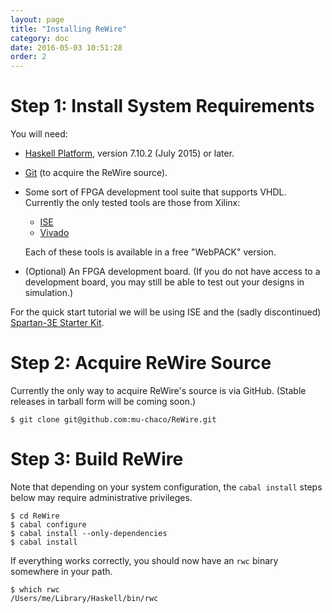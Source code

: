 ```yaml
---
layout: page
title: "Installing ReWire"
category: doc
date: 2016-05-03 10:51:28
order: 2
---
```


# Step 1: Install System Requirements

You will need:

* [Haskell Platform](http://www.haskell.org/platform/), version 7.10.2 (July 2015) or later.
* [Git](http://git-scm.com/) (to acquire the ReWire source).
* Some sort of FPGA development tool suite that supports VHDL. Currently the only tested tools are those from Xilinx:
   - [ISE](http://www.xilinx.com/products/design-tools/ise-design-suite.html)
   - [Vivado](http://www.xilinx.com/products/design-tools/vivado.html)

  Each of these tools is available in a free "WebPACK" version.
* (Optional) An FPGA development board. (If you do not have access to a development board, you may still be able to test out your designs in simulation.)

For the quick start tutorial we will be using ISE and the (sadly discontinued) [Spartan-3E Starter Kit](http://www.xilinx.com/products/boards-and-kits/hw-spar3e-sk-us-g.html).

# Step 2: Acquire ReWire Source

Currently the only way to acquire ReWire's source is via GitHub. (Stable releases in tarball form will be coming soon.)

    $ git clone git@github.com:mu-chaco/ReWire.git

# Step 3: Build ReWire

Note that depending on your system configuration, the `cabal install` steps below may require administrative privileges.

    $ cd ReWire
    $ cabal configure
    $ cabal install --only-dependencies
    $ cabal install

If everything works correctly, you should now have an `rwc` binary somewhere in your path.

    $ which rwc
    /Users/me/Library/Haskell/bin/rwc
